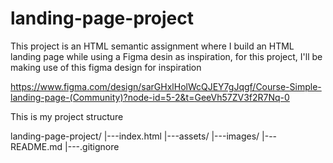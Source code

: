 # landing-page-project

This project is an HTML semantic assignment where I build an HTML landing page while using a Figma desin as inspiration, for this project, I'll be making use of this figma design for inspiration

https://www.figma.com/design/sarGHxlHolWcQJEY7gJqgf/Course-Simple-landing-page-(Community)?node-id=5-2&t=GeeVh57ZV3f2R7Nq-0

This is my project structure 

landing-page-project/
|---index.html
|---assets/
  |---images/
|---README.md
|---.gitignore